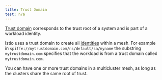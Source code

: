 ```yaml
---
title: Trust Domain
test: n/a
---
```


[Trust domain](https://spiffe.io/docs/latest/spiffe-about/spiffe-concepts/#trust-domain) corresponds to the trust root of a system and is part of a workload identity.

Istio uses a trust domain to create all [identities](/pt-br/docs/reference/glossary/#identity) within a mesh.
For example in `spiffe://mytrustdomain.com/ns/default/sa/myname` the substring `mytrustdomain.com` specifies that the workload is from a trust domain called `mytrustdomain.com`.

You can have one or more trust domains in a multicluster mesh, as long as the clusters share the same root of trust.
